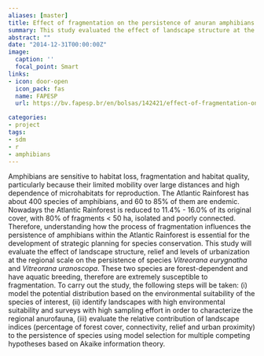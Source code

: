 ```yaml
---
aliases: [master]
title: Effect of fragmentation on the persistence of anuran amphibians within the Atlantic Forest
summary: This study evaluated the effect of landscape structure at the regional scale on the persistence of anuran species
abstract: ""
date: "2014-12-31T00:00:00Z"
image:
  caption: ''
  focal_point: Smart
links:
- icon: door-open
  icon_pack: fas
  name: FAPESP
  url: https://bv.fapesp.br/en/bolsas/142421/effect-of-fragmentation-on-the-persistence-of-anuran-amphibians-amphibia-anura-within-the-atlanti/

categories:
- project
tags:
- sdm
- r
- amphibians
---
```



Amphibians are sensitive to habitat loss, fragmentation and habitat quality, particularly because their limited mobility over large distances and high dependence of microhabitats for reproduction. The Atlantic Rainforest has about 400 species of amphibians, and 60 to 85% of them are endemic. Nowadays the Atlantic Rainforest is reduced to 11.4% - 16.0% of its original cover, with 80% of fragments < 50 ha, isolated and poorly connected. Therefore, understanding how the process of fragmentation influences the persistence of amphibians within the Atlantic Rainforest is essential for the development of strategic planning for species conservation. This study will evaluate the effect of landscape structure, relief and levels of urbanization at the regional scale on the persistence of species *Vitreorana eurygnatha* and *Vitreorana uranoscopa*. These two species are forest-dependent and have aquatic breeding, therefore are extremely susceptible to fragmentation. To carry out the study, the following steps will be taken: (i) model the potential distribution based on the environmental suitability of the species of interest, (ii) identify landscapes with high environmental suitability and surveys with high sampling effort in order to characterize the regional anurofauna, (iii) evaluate the relative contribution of landscape indices (percentage of forest cover, connectivity, relief and urban proximity) to the persistence of species using model selection for multiple competing hypotheses based on Akaike information theory. 